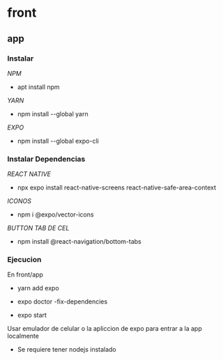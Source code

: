 # front

## app

### Instalar

*NPM*

- apt install npm

*YARN*

- npm install --global yarn

*EXPO*

- npm install --global expo-cli

### Instalar Dependencias

*REACT NATIVE* 

- npx expo install react-native-screens react-native-safe-area-context

*ICONOS*

- npm i @expo/vector-icons

*BUTTON TAB DE CEL*

- npm install @react-navigation/bottom-tabs

### Ejecucion 

En front/app

- yarn add expo

- expo doctor -fix-dependencies

- expo start

Usar emulador de celular o la apliccion de expo para entrar a la app localmente

- Se requiere tener nodejs instalado
